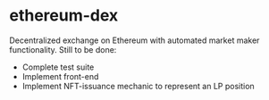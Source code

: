 # ethereum-dex
Decentralized exchange on Ethereum with automated market maker functionality.
Still to be done:
  - Complete test suite
  - Implement front-end
  - Implement NFT-issuance mechanic to represent an LP position

